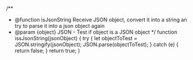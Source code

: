 /**
  * @function isJsonString Receive JSON object, convert it into a string an try to parse it into a json object again
  * @param {object} JSON - Test if object is a JSON object
  */
function issJsonString(jsonObject) {
    try {
        let objectToTest = JSON.stringify(jsonObject);
        JSON.parse(objectToTest);
    } catch (e) {
        return false;
    }
    return true;
}
